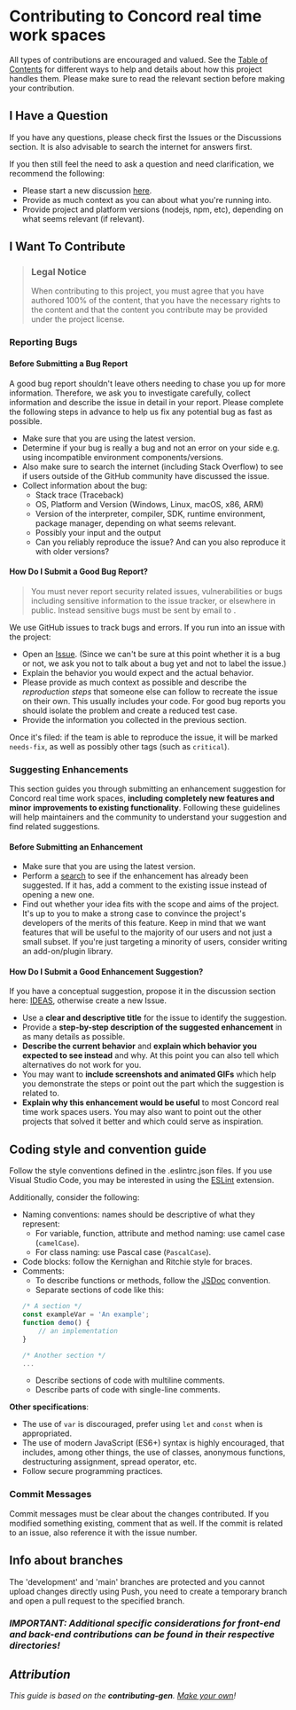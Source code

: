 # Contributing to Concord real time work spaces


All types of contributions are encouraged and valued. See the [Table of Contents](#table-of-contents) for different ways to help and details about how this project handles them. Please make sure to read the relevant section before making your contribution. 


## I Have a Question
If you have any questions, please check first the Issues or the Discussions section. It is also advisable to search the internet for answers first.

If you then still feel the need to ask a question and need clarification, we recommend the following:

- Please start a new discussion [here](https://github.com/ACSG-64/concord-real-time-workspaces/discussions/categories/q-a).
- Provide as much context as you can about what you're running into.
- Provide project and platform versions (nodejs, npm, etc), depending on what seems relevant (if relevant).

## I Want To Contribute

> ### Legal Notice <!-- omit in toc -->
> When contributing to this project, you must agree that you have authored 100% of the content, that you have the necessary rights to the content and that the content you contribute may be provided under the project license.

### Reporting Bugs

<!-- omit in toc -->
#### Before Submitting a Bug Report

A good bug report shouldn't leave others needing to chase you up for more information. Therefore, we ask you to investigate carefully, collect information and describe the issue in detail in your report. Please complete the following steps in advance to help us fix any potential bug as fast as possible.

- Make sure that you are using the latest version.
- Determine if your bug is really a bug and not an error on your side e.g. using incompatible environment components/versions.
- Also make sure to search the internet (including Stack Overflow) to see if users outside of the GitHub community have discussed the issue.
- Collect information about the bug:
    - Stack trace (Traceback)
    - OS, Platform and Version (Windows, Linux, macOS, x86, ARM)
    - Version of the interpreter, compiler, SDK, runtime environment, package manager, depending on what seems relevant.
    - Possibly your input and the output
    - Can you reliably reproduce the issue? And can you also reproduce it with older versions?

<!-- omit in toc -->
#### How Do I Submit a Good Bug Report?

> You must never report security related issues, vulnerabilities or bugs including sensitive information to the issue tracker, or elsewhere in public. Instead sensitive bugs must be sent by email to .
<!-- You may add a PGP key to allow the messages to be sent encrypted as well. -->

We use GitHub issues to track bugs and errors. If you run into an issue with the project:

- Open an [Issue](https://github.com/ACSG-64/concord-real-time-workspaces/issues/new). (Since we can't be sure at this point whether it is a bug or not, we ask you not to talk about a bug yet and not to label the issue.)
- Explain the behavior you would expect and the actual behavior.
- Please provide as much context as possible and describe the *reproduction steps* that someone else can follow to recreate the issue on their own. This usually includes your code. For good bug reports you should isolate the problem and create a reduced test case.
- Provide the information you collected in the previous section.

Once it's filed: if the team is able to reproduce the issue, it will be marked `needs-fix`, as well as possibly other tags (such as `critical`).

### Suggesting Enhancements

This section guides you through submitting an enhancement suggestion for Concord real time work spaces, **including completely new features and minor improvements to existing functionality**. Following these guidelines will help maintainers and the community to understand your suggestion and find related suggestions.

<!-- omit in toc -->
#### Before Submitting an Enhancement

- Make sure that you are using the latest version.
- Perform a [search](https://github.com/ACSG-64/concord-real-time-workspaces/issues) to see if the enhancement has already been suggested. If it has, add a comment to the existing issue instead of opening a new one.
- Find out whether your idea fits with the scope and aims of the project. It's up to you to make a strong case to convince the project's developers of the merits of this feature. Keep in mind that we want features that will be useful to the majority of our users and not just a small subset. If you're just targeting a minority of users, consider writing an add-on/plugin library.

<!-- omit in toc -->
#### How Do I Submit a Good Enhancement Suggestion?

If you have a conceptual suggestion, propose it in the discussion section here: [IDEAS](https://github.com/ACSG-64/concord-real-time-workspaces/discussions/categories/ideas), otherwise create a new Issue. 

- Use a **clear and descriptive title** for the issue to identify the suggestion.
- Provide a **step-by-step description of the suggested enhancement** in as many details as possible.
- **Describe the current behavior** and **explain which behavior you expected to see instead** and why. At this point you can also tell which alternatives do not work for you.
- You may want to **include screenshots and animated GIFs** which help you demonstrate the steps or point out the part which the suggestion is related to. 
- **Explain why this enhancement would be useful** to most Concord real time work spaces users. You may also want to point out the other projects that solved it better and which could serve as inspiration.


## Coding style and convention guide
Follow the style conventions defined in the .eslintrc.json files. If you use Visual Studio Code, you may be interested in using the [ESLint](https://marketplace.visualstudio.com/items?itemName=dbaeumer.vscode-eslint&ssr=false#overview) extension.

Additionally, consider the following:
*   Naming conventions: names should be descriptive of what they represent:
    *   For variable, function, attribute and method naming: use camel case (`camelCase`).
    *   For class naming: use Pascal case (`PascalCase`).
*   Code blocks: follow the Kernighan and Ritchie style for braces.
*   Comments:
    *   To describe functions or methods, follow the [JSDoc](https://jsdoc.app/) convention. 
    *   Separate sections of code like this: 
    ```javascript
    /* A section */
    const exampleVar = 'An example';
    function demo() {
        // an implementation
    }
    
    /* Another section */
    ...
    ```
    *   Describe sections of code with multiline comments.
    *   Describe parts of code with single-line comments.

**Other specifications**: 
*   The use of `var` is discouraged, prefer using `let` and `const` when is appropriated.
*   The use of modern JavaScript (ES6+) syntax is highly encouraged, that includes, among other things, the use of classes, anonymous functions, destructuring assignment, spread operator, etc.
*   Follow secure programming practices.


### Commit Messages
Commit messages must be clear about the changes contributed. If you modified something existing, comment that as well. If the commit is related to an issue, also reference it with the issue number.


## Info about branches
The 'development' and 'main' branches are protected and you cannot upload changes directly using Push, you need to create a temporary branch and open a pull request to the specified branch.

### _**IMPORTANT: Additional specific considerations for front-end and back-end contributions can be found in their respective directories!**_

## _Attribution_
_This guide is based on the **contributing-gen**. [Make your own](https://github.com/bttger/contributing-gen)!_